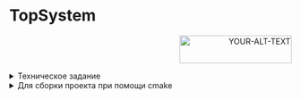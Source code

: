 # TopSystem
<p align="right">
  <picture>
    <img alt="YOUR-ALT-TEXT" src="https://tadviser.ru/images/thumb/2/24/Топ_Системы_ЛОГО2.png/800px-Топ_Системы_ЛОГО2.png" width=200 height=50>
  </picture>
</p>

<details>
<summary>Техническое задание</summary>

<p>Необходимо привести пример программы или библиотеки на C++,<br> которая выводит на экран различные геометрические фигуры: круг, квадрат, треугольник, прямоугольник и т.п.<br>
Глубина проработки примера (количество фигур, параметры, методы) на Ваше усмотрение.<br> Программа не обязательно должна запускаться и работать (хотя это будет плюсом).</p>
<p>Моя реализация с самописными фигурами на консольном приложении С++</p>

```C++
TopSystem.cpp

class Graphics
class Controller
  class Shape
    class Triangle
    class Circle
    class Rectangle // TO DO
      class Point2D
      class Vector2D
``` 
</details>

<details>
<summary>Для сборки проекта при помощи cmake</summary>
  
```txt
cd "repository_path"\TopSystem
mkdir build
cd build
cmake -G "Visual Studio 17 2022" ..

Используйте cmake --help, чтобы отобразить список возможных платформ
```
</details>
